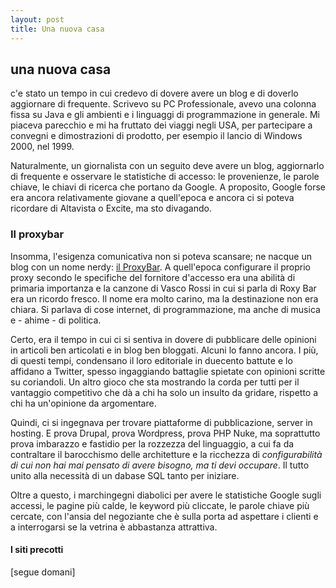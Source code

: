 ```yaml
---
layout: post
title: Una nuova casa
---
```

## una nuova casa
c'e stato un tempo in cui credevo di dovere avere un blog e di doverlo aggiornare di frequente.
Scrivevo su PC Professionale, avevo una colonna fissa su Java e gli ambienti e i linguaggi di programmazione in generale.
Mi piaceva parecchio e mi ha fruttato dei viaggi negli USA, per partecipare a convegni e dimostrazioni di prodotto, per esempio
il lancio di Windows 2000, nel 1999.

Naturalmente, un giornalista con un seguito deve avere un blog, aggiornarlo di frequente e osservare le statistiche di accesso: le
provenienze, le parole chiave, le chiavi di ricerca che portano da Google. A proposito, Google forse era ancora relativamente giovane
a quell'epoca e ancora ci si poteva ricordare di Altavista o Excite, ma sto divagando.

### Il proxybar

Insomma, l'esigenza comunicativa non si poteva scansare; ne nacque un blog con un nome nerdy: [il ProxyBar](https://www.proxybar.net). A quell'epoca configurare il proprio proxy secondo le specifiche del fornitore d'accesso era una abilità di primaria importanza e la canzone di Vasco Rossi in cui si parla di Roxy Bar era un ricordo fresco. Il nome era molto carino, ma la destinazione non era chiara. Si parlava di cose internet, di programmazione, ma anche di musica e - ahime - di politica.

Certo, era il tempo in cui ci si sentiva in dovere di pubblicare delle opinioni in articoli ben articolati e in blog ben bloggati. Alcuni lo fanno ancora. I più, di questi tempi, condensano il loro editoriale in duecento battute e lo affidano a Twitter, spesso ingaggiando battaglie spietate con opinioni scritte su coriandoli. Un altro gioco che sta mostrando la corda per tutti per il vantaggio competitivo che dà a chi ha solo un insulto da gridare, rispetto a chi ha un'opinione da argomentare.

Quindi, ci si ingegnava per trovare piattaforme di pubblicazione, server in hosting. E prova Drupal, prova Wordpress, prova PHP Nuke, ma soprattutto prova imbarazzo e fastidio per la rozzezza del linguaggio, a cui fa da contraltare il barocchismo delle architetture e la ricchezza di *configurabilità di cui non hai mai pensato di avere bisogno, ma ti devi occupare*. Il tutto unito alla necessità di un dabase SQL tanto per iniziare.

Oltre a questo, i marchingegni diabolici per avere le statistiche Google sugli accessi, le pagine più calde, le keyword più cliccate, le parole chiave più cercate, con l'ansia del negoziante che è sulla porta ad aspettare i clienti e a interrogarsi se la vetrina è abbastanza attrattiva.

#### I siti precotti

[segue domani]